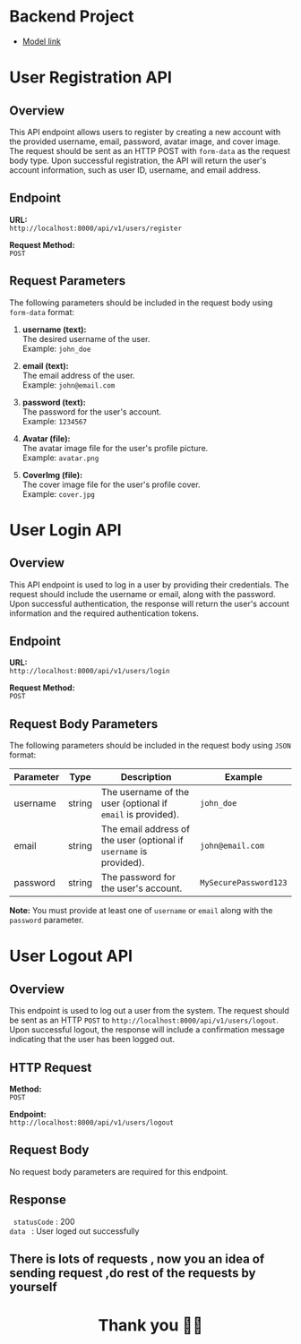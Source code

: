 # Backend Project

- [Model link](https://github.com/Aneeshraikwar/Backend)

# User Registration API

## Overview

This API endpoint allows users to register by creating a new account with the provided username, email, password, avatar image, and cover image. The request should be sent as an HTTP POST with `form-data` as the request body type. Upon successful registration, the API will return the user's account information, such as user ID, username, and email address.

## Endpoint

**URL:**  
`http://localhost:8000/api/v1/users/register`

**Request Method:**  
`POST`

## Request Parameters

The following parameters should be included in the request body using `form-data` format:

1. **username (text):**  
   The desired username of the user.  
   Example: `john_doe`

2. **email (text):**  
   The email address of the user.  
   Example: `john@email.com`

3. **password (text):**  
   The password for the user's account.  
   Example: `1234567`

4. **Avatar (file):**  
   The avatar image file for the user's profile picture.  
   Example: `avatar.png`

5. **CoverImg (file):**  
   The cover image file for the user's profile cover.  
   Example: `cover.jpg`

# User Login API

## Overview

This API endpoint is used to log in a user by providing their credentials. The request should include the username or email, along with the password. Upon successful authentication, the response will return the user's account information and the required authentication tokens.

## Endpoint

**URL:**  
`http://localhost:8000/api/v1/users/login`

**Request Method:**  
`POST`

## Request Body Parameters

The following parameters should be included in the request body using `JSON` format:

| Parameter | Type   | Description                                                         | Example               |
| --------- | ------ | ------------------------------------------------------------------- | --------------------- |
| username  | string | The username of the user (optional if `email` is provided).         | `john_doe`            |
| email     | string | The email address of the user (optional if `username` is provided). | `john@email.com`      |
| password  | string | The password for the user's account.                                | `MySecurePassword123` |

**Note:** You must provide at least one of `username` or `email` along with the `password` parameter.

# User Logout API

## Overview

This endpoint is used to log out a user from the system. The request should be sent as an HTTP `POST` to `http://localhost:8000/api/v1/users/logout`. Upon successful logout, the response will include a confirmation message indicating that the user has been logged out.

## HTTP Request

**Method:**  
`POST`

**Endpoint:**  
`http://localhost:8000/api/v1/users/logout`

## Request Body

No request body parameters are required for this endpoint.

## Response

` statusCode` : 200  
 `data ` : User loged out successfully

## There is lots of requests , now you an idea of sending request ,do rest of the requests by yourself

<div align ="center" >
 <h1>
 Thank you 🙏🙏
 </h1>
</div>
